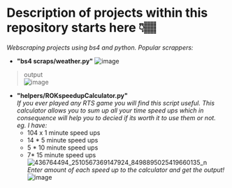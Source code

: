 # Description of projects within this repository starts here 👇🏽
_Webscraping projects using bs4 and python. Popular scrappers:_    
 - **"bs4 scraps/weather.py"**
![image](https://github.com/matiwan3/project-webscraping/assets/93386476/302023d2-546a-41a8-ac63-8bc0656a2060)

> output  
![image](https://github.com/matiwan3/project-webscraping/assets/93386476/f86bae69-02b9-4067-a5bb-ead34b10bfc4)

- **"helpers/ROKspeedupCalculator.py"**  
  _If you ever played any RTS game you will find this script useful. This calculator allows you to sum up all your time speed ups which in consequence will help you to decied if its worth it to use them or not.  
  eg. I have:_
  * 104 x 1 minute speed ups  
  * 14 * 5 minute speed ups  
  * 5 * 10 minute speed ups  
  * 7* 15 minute speed ups
![436764494_2510567369147924_8498895025419660135_n](https://github.com/matiwan3/project-scripts-scrappers/assets/93386476/f3dc69a6-dd2d-431e-bdc3-6d91e85f078d)  
_Enter amount of each speed up to the calculator and get the output!_
![image](https://github.com/matiwan3/project-scripts-scrappers/assets/93386476/22dd37df-1548-4b1f-9724-0dbd751eb5bf)



  
  




